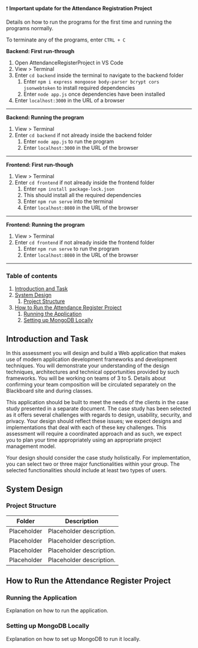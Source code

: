 :exclamation: **Important update for the Attendance Registration Project**

Details on how to run the programs for the first time and running the programs normally.

To terminate any of the programs, enter `CTRL + C`

**Backend: First run-through**
1. Open AttendanceRegisterProject in VS Code
2. View > Terminal
3. Enter `cd backend` inside the terminal to navigate to the backend folder
    1. Enter `npm i express mongoose body-parser bcrypt cors jsonwebtoken` to install required dependencies 
    2. Enter `node app.js` once dependencies have been installed 
4. Enter `localhost:3000` in the URL of a browser

---

**Backend: Running the program**
1. View > Terminal
2. Enter `cd backend` if not already inside the backend folder
    1. Enter `node app.js` to run the program
    2. Enter `localhost:3000` in the URL of the browser
    
---

**Frontend: First run-though**
1. View > Terminal 
2. Enter `cd frontend` if not already inside the frontend folder
    1. Enter `npm install package-lock.json`
    2. This should install all the required dependencies
    3. Enter `npm run serve` into the terminal
    2. Enter `localhost:8080` in the URL of the browser

---

**Frontend: Running the program**
1. View > Terminal
2. Enter `cd frontend` if not already inside the frontend folder
    1. Enter `npm run serve` to run the program
    2. Enter `localhost:8080` in the URL of the browser

---

### Table of contents
1. [Introduction and Task](#introduction-and-task)
2. [System Design](#system-design)
    1. [Project Structure](#project-structure)
3. [How to Run the Attendance Register Project](#how-to-run-the-attendance-register-project)
    1. [Running the Application](#running-the-application)
    2. [Setting up MongoDB Locally](#setting-up-mongodb-locally)

## Introduction and Task
In this assessment you will design and build a Web application that makes use of modern application development frameworks and development techniques. You will demonstrate your understanding of the design techniques, architectures and technical opportunities provided by such frameworks. 
You will be working on teams of 3 to 5. Details about confirming your team composition will be circulated separately on the Blackboard site and during classes.

This application should be built to meet the needs of the clients in the case study presented in a separate document. The case study has been selected as it offers several challenges with regards to design, usability, security, and privacy. Your design should reflect these issues; we expect designs and implementations that deal with each of these key challenges.  This assessment will require a coordinated approach and as such, we expect you to plan your time appropriately using an appropriate project management model. 

Your design should consider the case study holistically. For implementation, you can select two or three major functionalities within your group. The selected functionalities should include at least two types of users.

## System Design
### Project Structure

| Folder                | Description                                                                                   |
| -------------         | -------------                                                                                 |
| Placeholder           | Placeholder description.             |
| Placeholder           | Placeholder description.             |
| Placeholder           | Placeholder description.             |
| Placeholder           | Placeholder description.             |

## How to Run the Attendance Register Project
### Running the Application
Explanation on how to run the application.

### Setting up MongoDB Locally
Explanation on how to set up MongoDB to run it locally.

